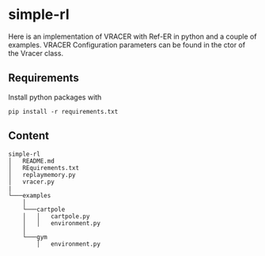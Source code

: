 # simple-rl
Here is an implementation of VRACER with Ref-ER in python and a couple of examples.
VRACER Configuration parameters can be found in the ctor of the Vracer class.


## Requirements
Install python packages with
```
pip install -r requirements.txt
```

## Content 
```
simple-rl
│   README.md
│   REquirements.txt
│   replaymemory.py
│   vracer.py
|
└───examples
    │
    └───cartpole
    │   │   cartpole.py
    │   │   environment.py
    │
    └───gym
        │   environment.py

```
